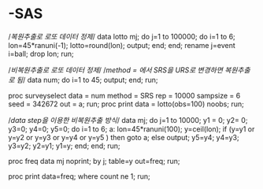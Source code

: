 # -SAS
/*복원추출로 로또 데이터 정제*/
data lotto mj;
do j=1 to 100000;
do i=1 to 6;
lon=45*ranuni(-1);
lotto=round(lon);
output;
end;
end;
rename j=event i=ball;
drop lon;
run;


/*비복원추출로 로또 데이터 정제*/
/*method = 에서 SRS을 URS로 변경하면 복원추출로 됨*/
data num;
do i=1 to 45;
output;
end;
run;

proc surveyselect data = num method = SRS rep = 10000
sampsize = 6 seed = 342672 out = a;
run;
proc print data = lotto(obs=100) noobs;
run;

/*data step을 이용한 비복원추출 방식*/
data mj;
do j=1 to 10000; y1 = 0; y2= 0; y3=0; y4=0; y5=0;
do i=1 to 6;
a: lon=45*ranuni(100);
y=ceil(lon);
if (y=y1 or y=y2 or y=y3 or y=y4 or y=y5 ) then goto a;
else output; y5=y4; y4=y3; y3=y2; y2=y1; y1=y;
end;
end;
run;

proc freq data mj noprint;
by j;
table=y out=freq;
run;

proc print data=freq; where count ne 1;
run;
